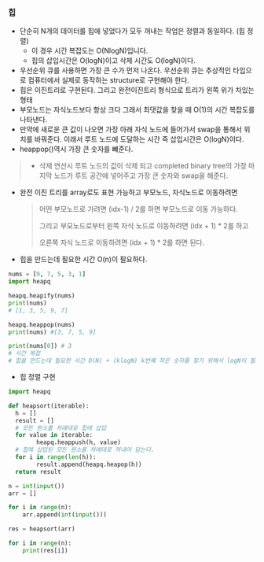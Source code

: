 ### 힙

- 단순히 N개의 데이터를 힙에 넣었다가 모두 꺼내는 작업은 정렬과 동일하다. (힙 정렬)
  - 이 경우 시간 복잡도는 O(NlogN)입니다.
  - 힙의 삽입시간은 O(logN)이고 삭제 시간도 O(logN)이다.
- 우선순위 큐를 사용하면 가장 큰 수가 먼저 나온다. 우선순위 큐는 추상적인 타입으로 컴퓨터에서 실제로 동작하는 structure로 구현해야 한다. 
- 힙은 이진트리로 구현된다. 그리고 완전이진트리 형식으로 트리가 왼쪽 위가 차있는 형태 
- 부모노드는 자식노드보다 항상 크다 그래서 최댓값을 찾을 때 O(1)의 시간 복잡도를 나타낸다. 
- 만약에 새로운 큰 값이 나오면 가장 아래 자식 노드에 들어가서 swap을 통해서 위치를 바꿔준다. 이래서 루트 노드에 도달하는 시간 즉 삽입시간은 O(logN)이다.
- heappop()역시 가장 큰 숫자를 뺴준다.

> - 삭제 연산시 루트 노드의 값이 삭제 되고 completed binary tree의 가장 마지막 노드가 루트 공간에 넣어주고 가장 큰 숫자와 swap을 해준다.

- 완전 이진 트리를 array로도 표현 가능하고 부모노드, 자식노드로 이동하려면

  >  어떤 부모노드로 가려면 (idx-1) / 2를 하면 부모노드로 이동 가능하다.
  >
  > 그리고 부모노드로부터 왼쪽 자식 노드로 이동하려면 (idx + 1) * 2를 하고
  >
  > 오른쪽 자식 노드로 이동하려면 (idx + 1) * 2를 하면 된다.

- 힙을 만드는데 필요한 시간 O(n)이 필요하다.

```python
nums = [9, 7, 5, 3, 1]
import heapq

heapq.heapify(nums)
print(nums)
# [1, 3, 5, 9, 7]

heapq.heappop(nums)
print(nums) #[3, 7, 5, 9]

print(nums[0]) # 3
# 시간 복잡
# 힙을 만드는데 필요한 시간 O(N) + (klogN) k번째 작은 숫자를 찾기 위해서 logN이 필요한 Pop operation을 k번했다.
```

- 힙 정렬 구현

```python
import heapq

def heapsort(iterable):
  h = []
  result = []
  # 모든 원소를 차례대로 힙에 삽입 
  for value in iterable:
    	heapq.heappush(h, value)
  # 힙에 삽입된 모든 원소를 차례대로 꺼내어 담는다.
  for i in range(len(h)):
    	result.append(heapq.heapop(h))
  return result

n = int(input())
arr = []

for i in range(n):
  	arr.append(int(input()))

res = heapsort(arr)

for i in range(n):
  	print(res[i])
```

